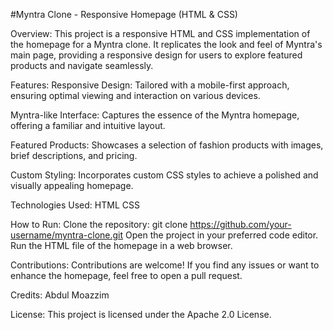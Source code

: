 #Myntra Clone - Responsive Homepage (HTML & CSS)

Overview:
This project is a responsive HTML and CSS implementation of the homepage for a Myntra clone. It replicates the look and feel of Myntra's main page, providing a responsive design for users to explore featured products and navigate seamlessly.

Features:
Responsive Design: Tailored with a mobile-first approach, ensuring optimal viewing and interaction on various devices.

Myntra-like Interface: Captures the essence of the Myntra homepage, offering a familiar and intuitive layout.

Featured Products: Showcases a selection of fashion products with images, brief descriptions, and pricing.

Custom Styling: Incorporates custom CSS styles to achieve a polished and visually appealing homepage.

Technologies Used:
HTML
CSS

How to Run:
Clone the repository: git clone https://github.com/your-username/myntra-clone.git
Open the project in your preferred code editor.
Run the HTML file of the homepage in a web browser.

Contributions:
Contributions are welcome! If you find any issues or want to enhance the homepage, feel free to open a pull request.

Credits:
Abdul Moazzim

License:
This project is licensed under the Apache 2.0 License.


 
